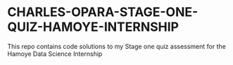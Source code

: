 # CHARLES-OPARA-STAGE-ONE-QUIZ-HAMOYE-INTERNSHIP
This repo contains code solutions to my Stage one quiz assessment for the Hamoye Data Science Internship 
